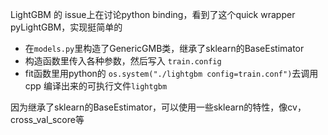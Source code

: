 LightGBM 的 issue上在讨论python binding，看到了这个quick wrapper pyLightGBM，实现挺简单的

- 在`models.py`里构造了GenericGMB类，继承了sklearn的BaseEstimator
- 构造函数里传入各种参数，然后写入 `train.config`
- fit函数里用python的 `os.system("./lightgbm config=train.conf")`去调用cpp 编译出来的可执行文件`lightgbm`

因为继承了sklearn的BaseEstimator，可以使用一些sklearn的特性，像cv，cross_val_score等
